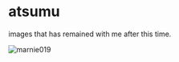 # atsumu

images that has remained with me after this time.

![marnie019](https://user-images.githubusercontent.com/102825683/161320623-14e50a18-6666-41b0-95af-1b972b493ced.jpg)

